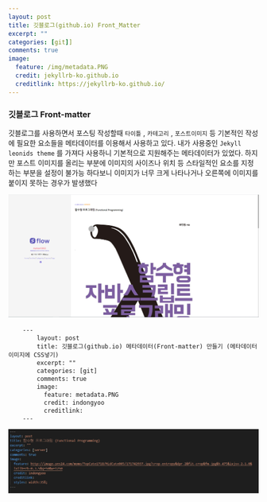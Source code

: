 ```yaml
---
layout: post
title: 깃블로그(github.io) Front_Matter 
excerpt: ""
categories: [git]]
comments: true
image:
  feature: /img/metadata.PNG
  credit: jekyllrb-ko.github.io
  creditlink: https://jekyllrb-ko.github.io/
---
```

### 깃블로그 Front-matter



깃블로그를 사용하면서 포스팅 작성할때 `타이틀` , `카테고리` , `포스트이미지` 등 기본적인 작성에 필요한 요소들을 메타데이터를 이용해서 사용하고 있다. 내가 사용중인 `Jekyll leonids theme` 를 가져다 사용하니 기본적으로 지원해주는 메타데이터가 있었다. 하지만 포스트 이미지를 올리는 부분에 이미지의 사이즈나 위치 등 스타일적인 요소를 지정하는 부분을 설정이 불가능 하다보니 이미지가 너무 크게 나타나거나 오른쪽에 이미지를 붙이지 못하는 경우가 발생했다 



![Front-metter](/img/예시1.PNG)

```
    ---
        layout: post
        title: 깃블로그(github.io) 메타데이터(Front-matter) 만들기 (메타데이터 이미지에 CSS넣기)
        excerpt: ""
        categories: [git]
        comments: true
        image:
          feature: metadata.PNG
          credit: indongyoo
          creditlink: 
    ---
```

![Front-metter](/img/예시.PNG) 